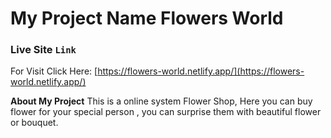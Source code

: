 # My Project Name Flowers World


### Live Site `Link`

For Visit Click Here: [https://flowers-world.netlify.app/](https://flowers-world.netlify.app/)

**About My Project**
This is a online system Flower Shop, Here you can buy flower for your special person , you can surprise them with beautiful flower or bouquet.






